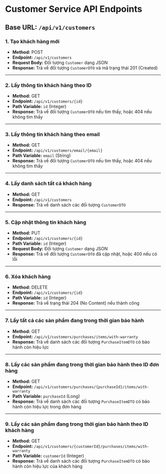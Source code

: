 # Customer Service API Endpoints

## Base URL: `/api/v1/customers`

### 1. Tạo khách hàng mới

- **Method:** POST
- **Endpoint:** `/api/v1/customers`
- **Request Body:** Đối tượng `Customer` dạng JSON
- **Response:** Trả về đối tượng `CustomerDTO` và mã trạng thái 201 (Created)

---

### 2. Lấy thông tin khách hàng theo ID

- **Method:** GET
- **Endpoint:** `/api/v1/customers/{id}`
- **Path Variable:** `id` (Integer)
- **Response:** Trả về đối tượng `CustomerDTO` nếu tìm thấy, hoặc 404 nếu không tìm thấy

---

### 3. Lấy thông tin khách hàng theo email

- **Method:** GET
- **Endpoint:** `/api/v1/customers/email/{email}`
- **Path Variable:** `email` (String)
- **Response:** Trả về đối tượng `CustomerDTO` nếu tìm thấy, hoặc 404 nếu không tìm thấy

---

### 4. Lấy danh sách tất cả khách hàng

- **Method:** GET
- **Endpoint:** `/api/v1/customers`
- **Response:** Trả về danh sách các đối tượng `CustomerDTO`

---

### 5. Cập nhật thông tin khách hàng

- **Method:** PUT
- **Endpoint:** `/api/v1/customers/{id}`
- **Path Variable:** `id` (Integer)
- **Request Body:** Đối tượng `Customer` dạng JSON
- **Response:** Trả về đối tượng `CustomerDTO` đã cập nhật, hoặc 400 nếu có lỗi

---

### 6. Xóa khách hàng

- **Method:** DELETE
- **Endpoint:** `/api/v1/customers/{id}`
- **Path Variable:** `id` (Integer)
- **Response:** Trả về trạng thái 204 (No Content) nếu thành công

---

### 7. Lấy tất cả các sản phẩm đang trong thời gian bảo hành

- **Method:** GET
- **Endpoint:** `/api/v1/customers/purchases/items/with-warranty`
- **Response:** Trả về danh sách các đối tượng `PurchaseItemDTO` có bảo hành còn hiệu lực

---

### 8. Lấy các sản phẩm đang trong thời gian bảo hành theo ID đơn hàng

- **Method:** GET
- **Endpoint:** `/api/v1/customers/purchases/{purchaseId}/items/with-warranty`
- **Path Variable:** `purchaseId` (Long)
- **Response:** Trả về danh sách các đối tượng `PurchaseItemDTO` có bảo hành còn hiệu lực trong đơn hàng

---

### 9. Lấy các sản phẩm đang trong thời gian bảo hành theo ID khách hàng

- **Method:** GET
- **Endpoint:** `/api/v1/customers/{customerId}/purchases/items/with-warranty`
- **Path Variable:** `customerId` (Integer)
- **Response:** Trả về danh sách các đối tượng `PurchaseItemDTO` có bảo hành còn hiệu lực của khách hàng
